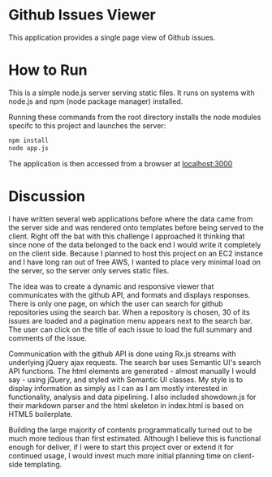 Github Issues Viewer
====================

This application provides a single page view of Github issues.

# How to Run
This is a simple node.js server serving static files. It runs on systems with node.js and npm (node package manager) installed.

Running these commands from the root directory installs the node modules specifc to this project and launches the server:
```sh
npm install
node app.js
```
The application is then accessed from a browser at [localhost:3000](http://localhost:3000)


# Discussion
I have written several web applications before where the data came from the server side and was rendered onto templates before being served to the client.
Right off the bat with this challenge I approached it thinking that since none of the data belonged to the back end I would write it completely on the client side.
Because I planned to host this project on an EC2 instance and I have long ran out of free AWS, I wanted to place very minimal load on the server, so the server only serves static files.

The idea was to create a dynamic and responsive viewer that communicates with the github API, and formats and displays responses.
There is only one page, on which the user can search for github repositories using the search bar. When a repository is chosen, 30 of its issues are loaded and a pagination menu appears next to the search bar. The user can click on the title of each issue to load the full summary and comments of the issue.

Communication with the github API is done using Rx.js streams with underlying jQuery ajax requests. The search bar uses Semantic UI's search API functions. The html elements are generated - almost manually I would say - using jQuery, and styled with Semantic UI classes. My style is to display information as simply as I can as I am mostly interested in functionality, analysis and data pipelining. I also included showdown.js for their markdown parser and the html skeleton in index.html is based on HTML5 boilerplate.

Building the large majority of contents programmatically turned out to be much more tedious than first estimated. Although I believe this is functional enough for deliver, if I were to start this project over or extend it for continued usage, I would invest much more initial planning time on client-side templating.

